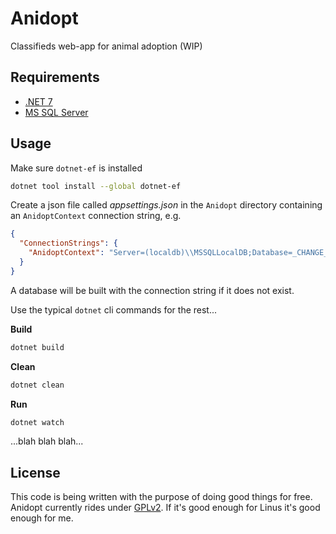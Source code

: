# Anidopt
Classifieds web-app for animal adoption (WIP)

## Requirements

- [.NET 7](https://dotnet.microsoft.com/en-us/download/dotnet/7.0)
- [MS SQL Server](https://www.microsoft.com/en-us/sql-server/sql-server-downloads)

## Usage

Make sure `dotnet-ef` is installed

``` sh
dotnet tool install --global dotnet-ef
```

Create a json file called *appsettings.json* in the `Anidopt` directory containing an `AnidoptContext` connection string, e.g.

```json
{
  "ConnectionStrings": {
    "AnidoptContext": "Server=(localdb)\\MSSQLLocalDB;Database=_CHANGE_ME;Trusted_Connection=True;MultipleActiveResultSets=true"
  }
}
```

A database will be built with the connection string if it does not exist.

Use the typical `dotnet` cli commands for the rest...

**Build**

```sh
dotnet build
```

**Clean**

```sh
dotnet clean
```

**Run**

```sh
dotnet watch
```

...blah blah blah...

## License

This code is being written with the purpose of doing good things for free.
Anidopt currently rides under [GPLv2](https://github.com/aidanjbailey/Anidopt/blob/master/LICENSE).
If it's good enough for Linus it's good enough for me.